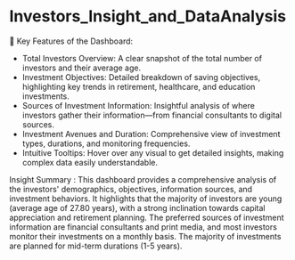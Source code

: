 # Investors_Insight_and_DataAnalysis

🌟 Key Features of the Dashboard:

- Total Investors Overview: A clear snapshot of the total number of investors and their average age.
- Investment Objectives: Detailed breakdown of saving objectives, highlighting key trends in retirement, healthcare, and education investments.
- Sources of Investment Information: Insightful analysis of where investors gather their information—from financial consultants to digital sources.
- Investment Avenues and Duration: Comprehensive view of investment types, durations, and monitoring frequencies.
- Intuitive Tooltips: Hover over any visual to get detailed insights, making complex data easily understandable.

Insight Summary :
This dashboard provides a comprehensive analysis of the investors' demographics, objectives, information sources, and investment behaviors. It highlights that the majority of investors are young (average age of 27.80 years), with a strong inclination towards capital appreciation and retirement planning. The preferred sources of investment information are financial consultants and print media, and most investors monitor their investments on a monthly basis. The majority of investments are planned for mid-term durations (1-5 years).

